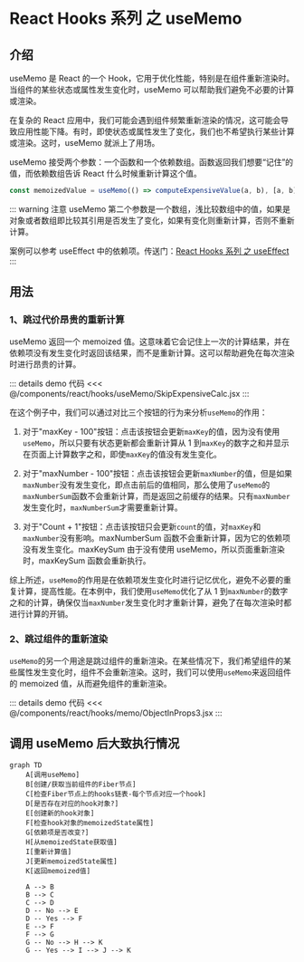 # React Hooks 系列 之 useMemo

## 介绍

useMemo 是 React 的一个 Hook，它用于优化性能，特别是在组件重新渲染时。当组件的某些状态或属性发生变化时，useMemo 可以帮助我们避免不必要的计算或渲染。

在复杂的 React 应用中，我们可能会遇到组件频繁重新渲染的情况，这可能会导致应用性能下降。有时，即使状态或属性发生了变化，我们也不希望执行某些计算或渲染。这时，useMemo 就派上了用场。

useMemo 接受两个参数：一个函数和一个依赖数组。函数返回我们想要“记住”的值，而依赖数组告诉 React 什么时候重新计算这个值。

```js
const memoizedValue = useMemo(() => computeExpensiveValue(a, b), [a, b])
```

::: warning 注意
useMemo 第二个参数是一个数组，浅比较数组中的值，如果是对象或者数组即比较其引用是否发生了变化，如果有变化则重新计算，否则不重新计算。

案例可以参考 useEffect 中的依赖项。传送门：[React Hooks 系列 之 useEffect](/framework/react/hooks/use-effect.html)
:::

## 用法

### 1、跳过代价昂贵的重新计算

useMemo 返回一个 memoized 值。这意味着它会记住上一次的计算结果，并在依赖项没有发生变化时返回该结果，而不是重新计算。这可以帮助避免在每次渲染时进行昂贵的计算。

<div ref="useMemo1" />

::: details demo 代码
<<< @/components/react/hooks/useMemo/SkipExpensiveCalc.jsx
:::

在这个例子中，我们可以通过对比三个按钮的行为来分析`useMemo`的作用：

1. 对于"maxKey - 100"按钮：点击该按钮会更新`maxKey`的值，因为没有使用`useMemo`，所以只要有状态更新都会重新计算从 1 到`maxKey`的数字之和并显示在页面上计算数字之和，即使`maxKey`的值没有发生变化。

2. 对于"maxNumber - 100"按钮：点击该按钮会更新`maxNumber`的值，但是如果`maxNumber`没有发生变化，即点击前后的值相同，那么使用了`useMemo`的`maxNumberSum`函数不会重新计算，而是返回之前缓存的结果。只有`maxNumber`发生变化时，`maxNumberSum`才需要重新计算。

3. 对于"Count + 1"按钮：点击该按钮只会更新`count`的值，对`maxKey`和`maxNumber`没有影响。maxNumberSum 函数不会重新计算，因为它的依赖项没有发生变化。maxKeySum 由于没有使用 useMemo，所以页面重新渲染时，maxKeySum 函数会重新执行。

综上所述，`useMemo`的作用是在依赖项发生变化时进行记忆优化，避免不必要的重复计算，提高性能。在本例中，我们使用`useMemo`优化了从 1 到`maxNumber`的数字之和的计算，确保仅当`maxNumber`发生变化时才重新计算，避免了在每次渲染时都进行计算的开销。

### 2、跳过组件的重新渲染

`useMemo`的另一个用途是跳过组件的重新渲染。在某些情况下，我们希望组件的某些属性发生变化时，组件不会重新渲染。这时，我们可以使用`useMemo`来返回组件的 memoized 值，从而避免组件的重新渲染。

<div ref="useMemo2" />

::: details demo 代码
<<< @/components/react/hooks/memo/ObjectInProps3.jsx
:::

## 调用 useMemo 后大致执行情况

```mermaid
graph TD
    A[调用useMemo]
    B[创建/获取当前组件的Fiber节点]
    C[检查Fiber节点上的hooks链表-每个节点对应一个hook]
    D[是否存在对应的hook对象?]
    E[创建新的hook对象]
    F[检查hook对象的memoizedState属性]
    G[依赖项是否改变?]
    H[从memoizedState获取值]
    I[重新计算值]
    J[更新memoizedState属性]
    K[返回memoized值]

    A --> B
    B --> C
    C --> D
    D -- No --> E
    D -- Yes --> F
    E --> F
    F --> G
    G -- No --> H --> K
    G -- Yes --> I --> J --> K
```

<script setup>
import { ref } from 'vue'
import renderReact from '@components/react/renderReact'
import SkipExpensiveCalc from '@components/react/hooks/useMemo/SkipExpensiveCalc'
import ObjectInProps3 from '@components/react/hooks/memo/ObjectInProps3'

const useMemo1 = ref(null)
const useMemo2 = ref(null)
renderReact(SkipExpensiveCalc, useMemo1)
renderReact(ObjectInProps3, useMemo2)
</script>
